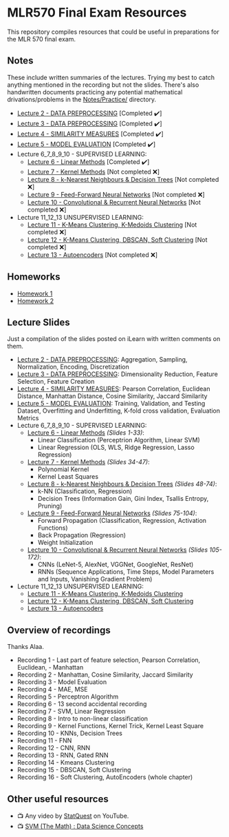 # MLR570 Final Exam Resources
This repository compiles resources that could be useful in preparations for the MLR 570 final exam.

## Notes 
These include written summaries of the lectures. Trying my best to catch anything mentioned in the recording but not the slides. There's also handwritten documents practicing any potential mathematical drivations/problems in the [Notes/Practice/](https://github.com/lujain-khalil/MLR570-Final/blob/main/Notes/Practice) directory.

- [Lecture 2 - DATA PREPROCESSING](https://github.com/lujain-khalil/MLR570-Final/blob/main/Notes/Lecture%202.md) \[Completed :heavy_check_mark:\]
- [Lecture 3 - DATA PREPROCESSING](https://github.com/lujain-khalil/MLR570-Final/blob/main/Notes/Lecture%203.md) \[Completed :heavy_check_mark:\]
- [Lecture 4 - SIMILARITY MEASURES](https://github.com/lujain-khalil/MLR570-Final/blob/main/Notes/Lecture%204.md) \[Completed :heavy_check_mark:\]
- [Lecture 5 - MODEL EVALUATION](https://github.com/lujain-khalil/MLR570-Final/blob/main/Notes/Lecture%205.md) \[Completed :heavy_check_mark:\]
- Lecture 6_7_8_9_10 - SUPERVISED LEARNING: 
    - [Lecture 6 - Linear Methods](https://github.com/lujain-khalil/MLR570-Final/blob/main/Notes/Lecture%206.md) \[Completed :heavy_check_mark:\]
    - [Lecture 7 - Kernel Methods]() \[Not completed :x:\]
    - [Lecture 8 - k-Nearest Neighbours & Decision Trees]() \[Not completed :x:\]
    - [Lecture 9 - Feed-Forward Neural Networks]() \[Not completed :x:\]
    - [Lecture 10 - Convolutional & Recurrent Neural Networks]() \[Not completed :x:\]
- Lecture 11_12_13 UNSUPERVISED LEARNING:
    - [Lecture 11 - K-Means Clustering, K-Medoids Clustering]() \[Not completed :x:\]
    - [Lecture 12 - K-Means Clustering, DBSCAN, Soft Clustering]() \[Not completed :x:\]
    - [Lecture 13 - Autoencoders]() \[Not completed :x:\]
    
## Homeworks

- [Homework 1](https://github.com/lujain-khalil/MLR570-Final/tree/main/Homeworks/Homework%201)
- [Homework 2](https://github.com/lujain-khalil/MLR570-Final/tree/main/Homeworks/Homework%202)

## Lecture Slides 
Just a compilation of the slides posted on iLearn with written comments on them.

- [Lecture 2 - DATA PREPROCESSING](https://github.com/lujain-khalil/MLR570-Final/blob/main/Lecture%20Slides/Lecture%202.pdf): Aggregation, Sampling, Normalization, Encoding, Discretization
- [Lecture 3 - DATA PREPROCESSING](https://github.com/lujain-khalil/MLR570-Final/blob/main/Lecture%20Slides/Lecture%203.pdf): Dimensionality Reduction, Feature Selection, Feature Creation
- [Lecture 4 - SIMILARITY MEASURES](https://github.com/lujain-khalil/MLR570-Final/blob/main/Lecture%20Slides/Lecture%204.pdf): Pearson Correlation, Euclidean Distance, Manhattan Distance, Cosine Similarity, Jaccard Similarity
- [Lecture 5 - MODEL EVALUATION](https://github.com/lujain-khalil/MLR570-Final/blob/main/Lecture%20Slides/Lecture%205.pdf): Training, Validation, and Testing Dataset, Overfitting and Underfitting, K-fold cross validation, Evaluation Metrics
- Lecture 6_7_8_9_10 - SUPERVISED LEARNING: 
    - [Lecture 6 - Linear Methods](https://github.com/lujain-khalil/MLR570-Final/blob/main/Lecture%20Slides/Lecture%206.pdf)  _(Slides 1-33)_:
        - Linear Classification (Perceptrion Algorithm, Linear SVM)
        - Linear Regression (OLS, WLS, Ridge Regression, Lasso Regression)
    - [Lecture 7 - Kernel Methods]() _(Slides 34-47)_: 
        - Polynomial Kernel
        - Kernel Least Squares 
    - [Lecture 8 - k-Nearest Neighbours & Decision Trees]() _(Slides 48-74)_: 
        - k-NN (Classification, Regression)
        - Decision Trees (Information Gain, Gini Index, Tsallis Entropy, Pruning) 
    - [Lecture 9 - Feed-Forward Neural Networks]() _(Slides 75-104)_: 
        - Forward Propagation (Classification, Regression, Activation Functions)
        - Back Propagation (Regression)
        - Weight Initialization
    - [Lecture 10 - Convolutional & Recurrent Neural Networks]() _(Slides 105-172)_:
        - CNNs (LeNet-5, AlexNet, VGGNet, GoogleNet, ResNet)
        - RNNs (Sequence Applications, Time Steps, Model Parameters and Inputs, Vanishing Gradient Problem)
- Lecture 11_12_13 UNSUPERVISED LEARNING:
    - [Lecture 11 - K-Means Clustering, K-Medoids Clustering]()
    - [Lecture 12 - K-Means Clustering, DBSCAN, Soft Clustering]()
    - [Lecture 13 - Autoencoders]()

## Overview of recordings
Thanks Alaa.

- Recording 1 - Last part of feature selection, Pearson Correlation, Euclidean, - Manhattan
- Recording 2 - Manhattan, Cosine Similarity, Jaccard Similarity
- Recording 3 - Model Evaluation
- Recording 4 - MAE, MSE
- Recording 5 - Perceptron Algorithm
- Recording 6 - 13 second accidental recording
- Recording 7 - SVM, Linear Regression
- Recording 8 - Intro to non-linear classification
- Recording 9 - Kernel Functions, Kernel Trick, Kernel Least Square
- Recording 10 - KNNs, Decision Trees
- Recording 11 - FNN
- Recording 12 - CNN, RNN
- Recording 13 - RNN, Gated RNN
- Recording 14 - Kmeans Clustering
- Recording 15 - DBSCAN, Soft Clustering
- Recording 16 - Soft Clustering, AutoEncoders (whole chapter)

## Other useful resources 
- :tv: Any video by [StatQuest](https://www.youtube.com/channel/UCtYLUTtgS3k1Fg4y5tAhLbw) on YouTube.
- :tv: [SVM (The Math) : Data Science Concepts
](https://www.youtube.com/watch?v=bM4_AstaBZo&t=512s)